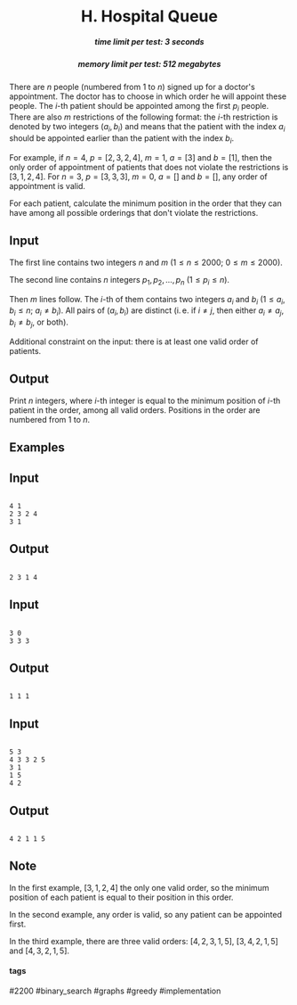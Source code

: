 <h1 style='text-align: center;'> H. Hospital Queue</h1>

<h5 style='text-align: center;'>time limit per test: 3 seconds</h5>
<h5 style='text-align: center;'>memory limit per test: 512 megabytes</h5>

There are $n$ people (numbered from $1$ to $n$) signed up for a doctor's appointment. The doctor has to choose in which order he will appoint these people. The $i$-th patient should be appointed among the first $p_i$ people. There are also $m$ restrictions of the following format: the $i$-th restriction is denoted by two integers $(a_i, b_i)$ and means that the patient with the index $a_i$ should be appointed earlier than the patient with the index $b_i$.

For example, if $n = 4$, $p = [2, 3, 2, 4]$, $m = 1$, $a = [3]$ and $b = [1]$, then the only order of appointment of patients that does not violate the restrictions is $[3, 1, 2, 4]$. For $n =3$, $p = [3, 3, 3]$, $m = 0$, $a = []$ and $b = []$, any order of appointment is valid.

For each patient, calculate the minimum position in the order that they can have among all possible orderings that don't violate the restrictions.

## Input

The first line contains two integers $n$ and $m$ ($1 \le n \le 2000$; $0 \le m \le 2000$).

The second line contains $n$ integers $p_1, p_2, \dots, p_n$ ($1 \le p_i \le n$).

Then $m$ lines follow. The $i$-th of them contains two integers $a_i$ and $b_i$ ($1 \le a_i, b_i \le n$; $a_i \ne b_i$). All pairs of $(a_i, b_i)$ are distinct (i. e. if $i \ne j$, then either $a_i \ne a_j$, $b_i \ne b_j$, or both).

Additional constraint on the input: there is at least one valid order of patients.

## Output

Print $n$ integers, where $i$-th integer is equal to the minimum position of $i$-th patient in the order, among all valid orders. Positions in the order are numbered from $1$ to $n$.

## Examples

## Input


```

4 1
2 3 2 4
3 1

```
## Output


```

2 3 1 4 
```
## Input


```

3 0
3 3 3

```
## Output


```

1 1 1 
```
## Input


```

5 3
4 3 3 2 5
3 1
1 5
4 2

```
## Output


```

4 2 1 1 5 
```
## Note

In the first example, $[3, 1, 2, 4]$ the only one valid order, so the minimum position of each patient is equal to their position in this order.

In the second example, any order is valid, so any patient can be appointed first.

In the third example, there are three valid orders: $[4, 2, 3, 1, 5]$, $[3, 4, 2, 1, 5]$ and $[4, 3, 2, 1, 5]$.



#### tags 

#2200 #binary_search #graphs #greedy #implementation 